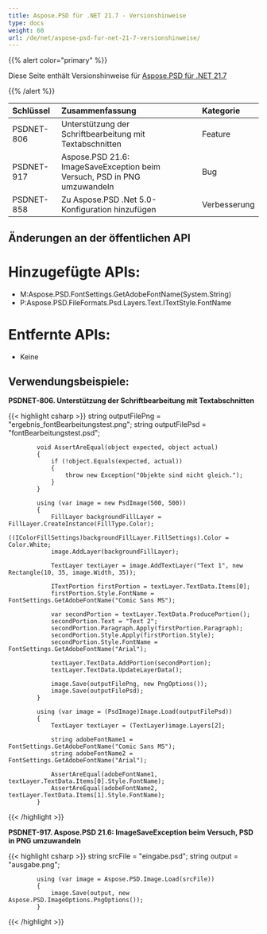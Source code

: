 ```yaml
---
title: Aspose.PSD für .NET 21.7 - Versionshinweise
type: docs
weight: 60
url: /de/net/aspose-psd-fur-net-21-7-versionshinweise/
---
```


{{% alert color="primary" %}} 

Diese Seite enthält Versionshinweise für [Aspose.PSD für .NET 21.7](https://www.nuget.org/packages/Aspose.PSD/)

{{% /alert %}} 

|**Schlüssel**|**Zusammenfassung**|**Kategorie**|
| :- | :- | :- |
|PSDNET-806|Unterstützung der Schriftbearbeitung mit Textabschnitten|Feature|
|PSDNET-917|Aspose.PSD 21.6: ImageSaveException beim Versuch, PSD in PNG umzuwandeln|Bug|
|PSDNET-858|Zu Aspose.PSD .Net 5.0-Konfiguration hinzufügen|Verbesserung|

## **Änderungen an der öffentlichen API**
# **Hinzugefügte APIs:**
- M:Aspose.PSD.FontSettings.GetAdobeFontName(System.String)
- P:Aspose.PSD.FileFormats.Psd.Layers.Text.ITextStyle.FontName

# **Entfernte APIs:**
- Keine

## **Verwendungsbeispiele:**

**PSDNET-806. Unterstützung der Schriftbearbeitung mit Textabschnitten**

{{< highlight csharp >}}
            string outputFilePng = "ergebnis_fontBearbeitungstest.png";
            string outputFilePsd = "fontBearbeitungstest.psd";

            void AssertAreEqual(object expected, object actual)
            {
                if (!object.Equals(expected, actual))
                {
                    throw new Exception("Objekte sind nicht gleich.");
                }
            }

            using (var image = new PsdImage(500, 500))
            {
                FillLayer backgroundFillLayer = FillLayer.CreateInstance(FillType.Color);
                ((IColorFillSettings)backgroundFillLayer.FillSettings).Color = Color.White;
                image.AddLayer(backgroundFillLayer);

                TextLayer textLayer = image.AddTextLayer("Text 1", new Rectangle(10, 35, image.Width, 35));

                ITextPortion firstPortion = textLayer.TextData.Items[0];
                firstPortion.Style.FontName = FontSettings.GetAdobeFontName("Comic Sans MS");

                var secondPortion = textLayer.TextData.ProducePortion();
                secondPortion.Text = "Text 2";
                secondPortion.Paragraph.Apply(firstPortion.Paragraph);
                secondPortion.Style.Apply(firstPortion.Style);
                secondPortion.Style.FontName = FontSettings.GetAdobeFontName("Arial");

                textLayer.TextData.AddPortion(secondPortion);
                textLayer.TextData.UpdateLayerData();

                image.Save(outputFilePng, new PngOptions());
                image.Save(outputFilePsd);
            }

            using (var image = (PsdImage)Image.Load(outputFilePsd))
            {
                TextLayer textLayer = (TextLayer)image.Layers[2];

                string adobeFontName1 = FontSettings.GetAdobeFontName("Comic Sans MS");
                string adobeFontName2 = FontSettings.GetAdobeFontName("Arial");

                AssertAreEqual(adobeFontName1, textLayer.TextData.Items[0].Style.FontName);
                AssertAreEqual(adobeFontName2, textLayer.TextData.Items[1].Style.FontName);
            }
{{< /highlight >}}

**PSDNET-917. Aspose.PSD 21.6: ImageSaveException beim Versuch, PSD in PNG umzuwandeln**

{{< highlight csharp >}}
            string srcFile = "eingabe.psd";
            string output = "ausgabe.png";

            using (var image = Aspose.PSD.Image.Load(srcFile))
            {
                image.Save(output, new Aspose.PSD.ImageOptions.PngOptions());
            }
{{< /highlight >}}
